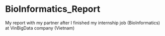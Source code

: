# BioInformatics_Report
My report with my partner after I finished my internship job (BioInformatics) at VinBigData company (Vietnam)
